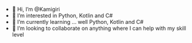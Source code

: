 - 👋 Hi, I’m @Kamigiri
- 👀 I’m interested in Python, Kotlin  and C#
- 🌱 I’m currently learning ... well Python, Kotlin  and C#
- 💞️ I’m looking to collaborate on anything where I can help with my skill level

<!---
Kamigiri/Kamigiri is a ✨ special ✨ repository because its `README.md` (this file) appears on your GitHub profile.
You can click the Preview link to take a look at your changes.
--->
